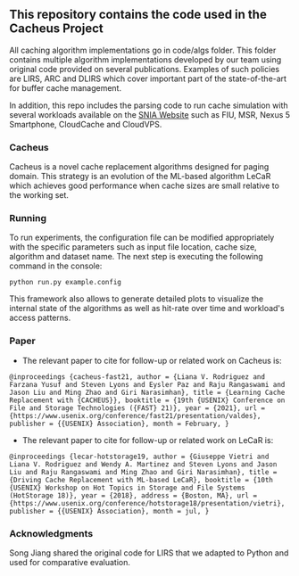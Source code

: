 ## This repository contains the code used in the Cacheus Project

All caching algorithm implementations go in code/algs folder. This folder contains multiple algorithm implementations developed by our team using original code provided on several publications. Examples of such policies are LIRS, ARC and DLIRS which cover important part of the state-of-the-art for buffer cache management.

In addition, this repo includes the parsing code to run cache simulation with several workloads available on the [SNIA Website](http://iotta.snia.org/tracetypes/3) such as FIU, MSR, Nexus 5 Smartphone, CloudCache and CloudVPS.

### Cacheus

Cacheus is a novel cache replacement algorithms designed for paging domain. This strategy is an evolution of the ML-based algorithm LeCaR which achieves good performance when cache sizes are small relative to the working set.

### Running

To run experiments, the configuration file can be modified appropriately with the specific parameters such as input file location, cache size, algorithm and dataset name.
The next step is executing the following command in the console:

```python run.py example.config```

This framework also allows to generate detailed plots to visualize the internal state of the algorithms as well as hit-rate over time and workload's access patterns.

### Paper

* The relevant paper to cite for follow-up or related work on Cacheus is:

``@inproceedings {cacheus-fast21,
author = {Liana V. Rodriguez and Farzana Yusuf and Steven Lyons and Eysler Paz and Raju Rangaswami and Jason Liu and Ming Zhao and Giri Narasimhan},
title = {Learning Cache Replacement with {CACHEUS}},
booktitle = {19th {USENIX} Conference on File and Storage Technologies ({FAST} 21)},
year = {2021},
url = {https://www.usenix.org/conference/fast21/presentation/valdes},
publisher = {{USENIX} Association},
month = February,
}``


* The relevant paper to cite for follow-up or related work on LeCaR is:

``@inproceedings {lecar-hotstorage19,
author = {Giuseppe Vietri and Liana V. Rodriguez and Wendy A. Martinez and Steven Lyons and Jason Liu and Raju Rangaswami and Ming Zhao and Giri Narasimhan},
title = {Driving Cache Replacement with ML-based LeCaR},
booktitle = {10th {USENIX} Workshop on Hot Topics in Storage and File Systems (HotStorage 18)},
year = {2018},
address = {Boston, MA},
url = {https://www.usenix.org/conference/hotstorage18/presentation/vietri},
publisher = {{USENIX} Association},
month = jul,
}``

### Acknowledgments

Song Jiang shared the original code for LIRS that we adapted to Python and used for comparative evaluation.

